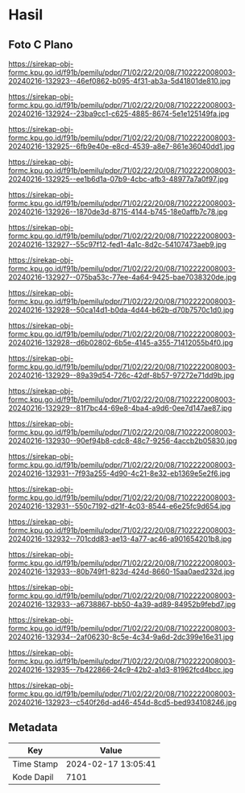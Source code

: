 # Hasil

## Foto C Plano

https://sirekap-obj-formc.kpu.go.id/f91b/pemilu/pdpr/71/02/22/20/08/7102222008003-20240216-132923--46ef0862-b095-4f31-ab3a-5d41801de810.jpg

https://sirekap-obj-formc.kpu.go.id/f91b/pemilu/pdpr/71/02/22/20/08/7102222008003-20240216-132924--23ba9cc1-c625-4885-8674-5e1e125149fa.jpg

https://sirekap-obj-formc.kpu.go.id/f91b/pemilu/pdpr/71/02/22/20/08/7102222008003-20240216-132925--6fb9e40e-e8cd-4539-a8e7-861e36040dd1.jpg

https://sirekap-obj-formc.kpu.go.id/f91b/pemilu/pdpr/71/02/22/20/08/7102222008003-20240216-132925--ee1b6d1a-07b9-4cbc-afb3-48977a7a0f97.jpg

https://sirekap-obj-formc.kpu.go.id/f91b/pemilu/pdpr/71/02/22/20/08/7102222008003-20240216-132926--1870de3d-8715-4144-b745-18e0affb7c78.jpg

https://sirekap-obj-formc.kpu.go.id/f91b/pemilu/pdpr/71/02/22/20/08/7102222008003-20240216-132927--55c97f12-fed1-4a1c-8d2c-54107473aeb9.jpg

https://sirekap-obj-formc.kpu.go.id/f91b/pemilu/pdpr/71/02/22/20/08/7102222008003-20240216-132927--075ba53c-77ee-4a64-9425-bae7038320de.jpg

https://sirekap-obj-formc.kpu.go.id/f91b/pemilu/pdpr/71/02/22/20/08/7102222008003-20240216-132928--50ca14d1-b0da-4d44-b62b-d70b7570c1d0.jpg

https://sirekap-obj-formc.kpu.go.id/f91b/pemilu/pdpr/71/02/22/20/08/7102222008003-20240216-132928--d6b02802-6b5e-4145-a355-71412055b4f0.jpg

https://sirekap-obj-formc.kpu.go.id/f91b/pemilu/pdpr/71/02/22/20/08/7102222008003-20240216-132929--89a39d54-726c-42df-8b57-97272e71dd9b.jpg

https://sirekap-obj-formc.kpu.go.id/f91b/pemilu/pdpr/71/02/22/20/08/7102222008003-20240216-132929--81f7bc44-69e8-4ba4-a9d6-0ee7d147ae87.jpg

https://sirekap-obj-formc.kpu.go.id/f91b/pemilu/pdpr/71/02/22/20/08/7102222008003-20240216-132930--90ef94b8-cdc8-48c7-9256-4accb2b05830.jpg

https://sirekap-obj-formc.kpu.go.id/f91b/pemilu/pdpr/71/02/22/20/08/7102222008003-20240216-132931--7f93a255-4d90-4c21-8e32-eb1369e5e2f6.jpg

https://sirekap-obj-formc.kpu.go.id/f91b/pemilu/pdpr/71/02/22/20/08/7102222008003-20240216-132931--550c7192-d21f-4c03-8544-e6e25fc9d654.jpg

https://sirekap-obj-formc.kpu.go.id/f91b/pemilu/pdpr/71/02/22/20/08/7102222008003-20240216-132932--701cdd83-ae13-4a77-ac46-a901654201b8.jpg

https://sirekap-obj-formc.kpu.go.id/f91b/pemilu/pdpr/71/02/22/20/08/7102222008003-20240216-132933--80b749f1-823d-424d-8660-15aa0aed232d.jpg

https://sirekap-obj-formc.kpu.go.id/f91b/pemilu/pdpr/71/02/22/20/08/7102222008003-20240216-132933--a6738867-bb50-4a39-ad89-84952b9febd7.jpg

https://sirekap-obj-formc.kpu.go.id/f91b/pemilu/pdpr/71/02/22/20/08/7102222008003-20240216-132934--2af06230-8c5e-4c34-9a6d-2dc399e16e31.jpg

https://sirekap-obj-formc.kpu.go.id/f91b/pemilu/pdpr/71/02/22/20/08/7102222008003-20240216-132935--7b422866-24c9-42b2-a1d3-81962fcd4bcc.jpg

https://sirekap-obj-formc.kpu.go.id/f91b/pemilu/pdpr/71/02/22/20/08/7102222008003-20240216-132923--c540f26d-ad46-454d-8cd5-bed934108246.jpg


## Metadata

| Key        | Value               |
| ---------- | ------------------- |
| Time Stamp | 2024-02-17 13:05:41 |
| Kode Dapil | 7101                |



